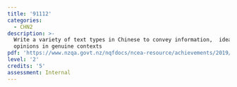 ```yaml
---
title: '91112'
categories:
  - CHN2
description: >-
  Write a variety of text types in Chinese to convey information,  ideas, and
  opinions in genuine contexts
pdf: 'https://www.nzqa.govt.nz/nqfdocs/ncea-resource/achievements/2019/as91112.pdf'
level: '2'
credits: '5'
assessment: Internal
---
```


